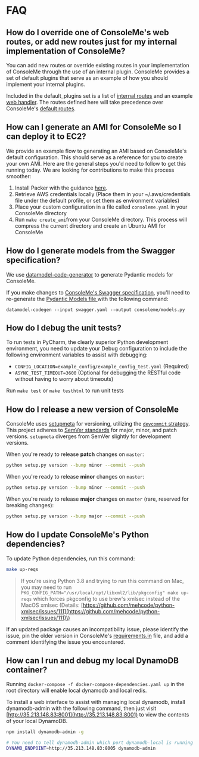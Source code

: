 # FAQ

## How do I override one of ConsoleMe's web routes, or add new routes just for my internal implementation of ConsoleMe?

You can add new routes or override existing routes in your implementation of ConsoleMe through the use of an internal plugin. ConsoleMe provides a set of default plugins that serve as an example of how you should implement your internal plugins.

Included in the default\_plugins set is a list of [internal routes](https://github.com/Netflix/consoleme/blob/master/default_plugins/consoleme_default_plugins/plugins/internal_routes/internal_routes.py) and an example [web handler](https://github.com/Netflix/consoleme/blob/master/default_plugins/consoleme_default_plugins/plugins/internal_routes/handlers/internal_demo_route.py#L9). The routes defined here will take precedence over ConsoleMe's [default routes](https://github.com/Netflix/consoleme/blob/master/consoleme/routes.py#L91).

## How can I generate an AMI for ConsoleMe so I can deploy it to EC2?

We provide an example flow to generating an AMI based on ConsoleMe's default configuration. This should serve as a reference for you to create your own AMI. Here are the general steps you'd need to follow to get this running today. We are looking for contributions to make this process smoother:

1. Install Packer with the guidance [here](https://learn.hashicorp.com/tutorials/packer/getting-started-install).
2. Retrieve AWS credentials locally \(Place them in your ~/.aws/credentials file under the default profile, or set them as environment variables\)
3. Place your custom configuration in a file called `consoleme.yaml` in your ConsoleMe directory
4. Run `make create_ami`from your ConsoleMe directory. This process will compress the current directory and create an Ubuntu AMI for ConsoleMe

## How do I generate models from the Swagger specification?

We use [datamodel-code-generator](https://github.com/koxudaxi/datamodel-code-generator) to generate Pydantic models for ConsoleMe.

If you make changes to [ConsoleMe's Swagger specification](https://github.com/Netflix/consoleme/blob/master/swagger.yaml), you'll need to re-generate the [Pydantic Models file ](https://github.com/Netflix/consoleme/blob/master/consoleme/models.py)with the following command:

```text
datamodel-codegen --input swagger.yaml --output consoleme/models.py
```

## How do I debug the unit tests?

To run tests in PyCharm, the clearly superior Python development environment, you need to update your Debug configuration to include the following environment variables to assist with debugging:

* `CONFIG_LOCATION=example_config/example_config_test.yaml` \(Required\)
* `ASYNC_TEST_TIMEOUT=3600` \(Optional for debugging the RESTful code without having to worry about timeouts\)

Run `make test` or `make testhtml` to run unit tests

## How do I release a new version of ConsoleMe

ConsoleMe uses [setupmeta](https://github.com/zsimic/setupmeta) for versioning, utilizing the [`devcommit` strategy](https://github.com/zsimic/setupmeta/blob/master/docs/versioning.rst#devcommit). This project adheres to [SemVer standards](https://semver.org/#summary) for major, minor, and patch versions. `setupmeta` diverges from SemVer slightly for development versions.

When you're ready to release **patch** changes on `master`:

```bash
python setup.py version --bump minor --commit --push
```

When you're ready to release **minor** changes on `master`:

```bash
python setup.py version --bump minor --commit --push
```

When you're ready to release **major** changes on `master` \(rare, reserved for breaking changes\):

```bash
python setup.py version --bump major --commit --push
```

## How do I update ConsoleMe's Python dependencies?

To update Python dependencies, run this command:

```bash
make up-reqs
```

> If you're using Python 3.8 and trying to run this command on Mac, you may need to run `PKG_CONFIG_PATH="/usr/local/opt/libxml2/lib/pkgconfig" make up-reqs` which forces pkgconfig to use brew's xmlsec instead of the MacOS xmlsec \(Details: [https://github.com/mehcode/python-xmlsec/issues/111](https://github.com/mehcode/python-xmlsec/issues/111)\)

If an updated package causes an incompatibility issue, please identify the issue, pin the older version in ConsoleMe's [requirements.in](https://github.com/Netflix/consoleme/blob/master/requirements.in) file, and add a comment identifying the issue you encountered.

## How can I run and debug my local DynamoDB container?

Running `docker-compose -f docker-compose-dependencies.yaml up` in the root directory will enable local dynamodb and local redis.

To install a web interface to assist with managing local dynamodb, install dynamodb-admin with the following command, then just visit [http://35.213.148.83:8001](http://35.213.148.83:8001) to view the contents of your local DynamoDB.

```bash
npm install dynamodb-admin -g

# You need to tell dynamodb-admin which port dynamodb-local is running on when running dynamodb-admin
DYNAMO_ENDPOINT=http://35.213.148.83:8005 dynamodb-admin
```

